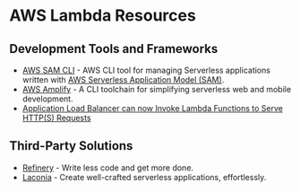 # AWS Lambda Resources

## Development Tools and Frameworks

* [AWS SAM CLI](https://github.com/awslabs/aws-sam-cli) - AWS CLI tool for managing Serverless applications written with [AWS Serverless Application Model (SAM)](https://github.com/awslabs/serverless-application-model).
* [AWS Amplify](https://aws-amplify.github.io/) - A CLI toolchain for simplifying serverless web and mobile development.
* [Application Load Balancer can now Invoke Lambda Functions to Serve HTTP(S) Requests](https://aws.amazon.com/about-aws/whats-new/2018/11/alb-can-now-invoke-lambda-functions-to-serve-https-requests/)

## Third-Party Solutions

* [Refinery](https://www.refinery.io/) - Write less code and get more done.
* [Laconia](https://laconiajs.io/) - Create well-crafted serverless applications, effortlessly.
